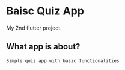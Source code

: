 # Baisc Quiz App

My 2nd flutter project.

## What app is about?

```
Simple quiz app with basic functionalities
```